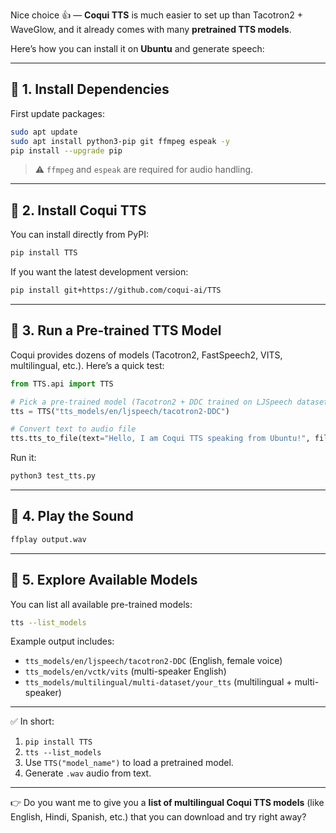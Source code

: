 Nice choice 👍 — **Coqui TTS** is much easier to set up than Tacotron2 + WaveGlow, and it already comes with many **pretrained TTS models**.

Here’s how you can install it on **Ubuntu** and generate speech:

---

## 🔹 1. Install Dependencies

First update packages:

```bash
sudo apt update
sudo apt install python3-pip git ffmpeg espeak -y
pip install --upgrade pip
```

> ⚠️ `ffmpeg` and `espeak` are required for audio handling.

---

## 🔹 2. Install Coqui TTS

You can install directly from PyPI:

```bash
pip install TTS
```

If you want the latest development version:

```bash
pip install git+https://github.com/coqui-ai/TTS
```

---

## 🔹 3. Run a Pre-trained TTS Model

Coqui provides dozens of models (Tacotron2, FastSpeech2, VITS, multilingual, etc.).
Here’s a quick test:

```python
from TTS.api import TTS

# Pick a pre-trained model (Tacotron2 + DDC trained on LJSpeech dataset)
tts = TTS("tts_models/en/ljspeech/tacotron2-DDC")

# Convert text to audio file
tts.tts_to_file(text="Hello, I am Coqui TTS speaking from Ubuntu!", file_path="output.wav")
```

Run it:

```bash
python3 test_tts.py
```

---

## 🔹 4. Play the Sound

```bash
ffplay output.wav
```

---

## 🔹 5. Explore Available Models

You can list all available pre-trained models:

```bash
tts --list_models
```

Example output includes:

* `tts_models/en/ljspeech/tacotron2-DDC` (English, female voice)
* `tts_models/en/vctk/vits` (multi-speaker English)
* `tts_models/multilingual/multi-dataset/your_tts` (multilingual + multi-speaker)

---

✅ In short:

1. `pip install TTS`
2. `tts --list_models`
3. Use `TTS("model_name")` to load a pretrained model.
4. Generate `.wav` audio from text.

---

👉 Do you want me to give you a **list of multilingual Coqui TTS models** (like English, Hindi, Spanish, etc.) that you can download and try right away?
